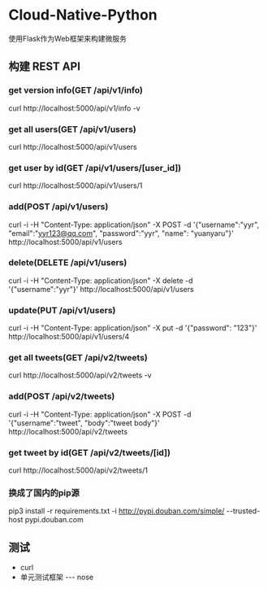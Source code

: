 # Cloud-Native-Python
使用Flask作为Web框架来构建微服务

## 构建 REST API
### get version info(GET /api/v1/info)
curl http://localhost:5000/api/v1/info -v

### get all users(GET /api/v1/users)
curl http://localhost:5000/api/v1/users

### get user by id(GET /api/v1/users/[user_id])
curl http://localhost:5000/api/v1/users/1

### add(POST /api/v1/users)
curl -i -H "Content-Type: application/json" -X POST -d '{"username":"yyr", "email":"yyr123@qq.com", "password":"yyr", "name": "yuanyaru"}' http://localhost:5000/api/v1/users

### delete(DELETE /api/v1/users)
curl -i -H "Content-Type: application/json" -X delete -d '{"username":"yyr"}' http://localhost:5000/api/v1/users

### update(PUT /api/v1/users)
curl -i -H "Content-Type: application/json" -X put -d '{"password": "123"}' http://localhost:5000/api/v1/users/4

### get all tweets(GET /api/v2/tweets)
curl http://localhost:5000/api/v2/tweets -v

### add(POST /api/v2/tweets)
curl -i -H "Content-Type: application/json" -X POST -d '{"username":"tweet", "body":"tweet body"}' http://localhost:5000/api/v2/tweets

### get tweet by id(GET /api/v2/tweets/[id])
curl http://localhost:5000/api/v2/tweets/1

### 换成了国内的pip源
pip3 install -r requirements.txt -i http://pypi.douban.com/simple/ --trusted-host pypi.douban.com

## 测试
* curl
* 单元测试框架 --- nose